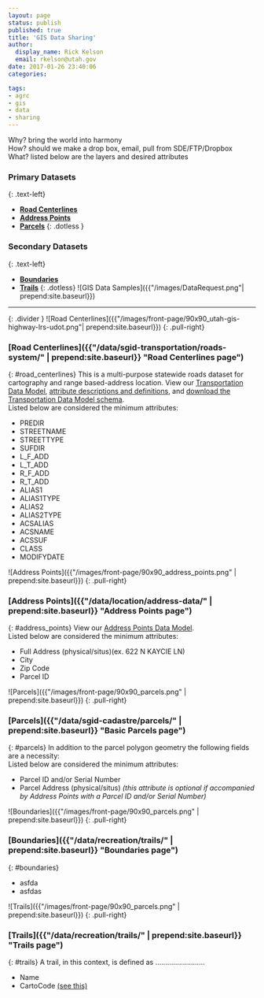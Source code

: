 ```yaml
---
layout: page
status: publish
published: true
title: 'GIS Data Sharing'
author:
  display_name: Rick Kelson
  email: rkelson@utah.gov
date: 2017-01-26 23:40:06
categories:

tags:
- agrc
- gis
- data
- sharing
---
```

Why? bring the world into harmony  
How? should we make a drop box, email, pull from SDE/FTP/Dropbox  
What? listed below are the layers and desired attributes

### **Primary Datasets**
{: .text-left}
- [**Road Centerlines**](#road_centerlines)  
- [**Address Points**](#address_points)  
- [**Parcels**](#parcels)
{: .dotless }

### **Secondary Datasets**
{: .text-left}
- [**Boundaries**](#boundaries)  
- [**Trails**](#trails)
{: .dotless}
![GIS Data Samples]({{"/images/DataRequest.png"| prepend:site.baseurl}})
----
{: .divider }
![Road Centerlines]({{"/images/front-page/90x90_utah-gis-highway-lrs-udot.png"| prepend:site.baseurl}})
{: .pull-right}
### [**Road Centerlines**]({{"/data/sgid-transportation/roads-system/" | prepend:site.baseurl}} "Road Centerlines page")  
{: #road_centerlines}
This is a multi-purpose statewide roads dataset for cartography and range based-address location. View our
[Transportation Data Model](https://drive.google.com/file/d/0Bz18jufMWioiU25icDNoQWlJa2M/view),
[attribute descriptions and definitions](https://docs.google.com/document/d/1ojjqCa1Z6IG6Wj0oAbZatoYsmbKzO9XwdD88-kqm-zQ/edit),
and [download the Transportation Data Model schema](ftp://ftp.agrc.utah.gov/UtahSGID_Vector/UTM12_NAD83/TRANSPORTATION/UnpackagedData/Roads/_Statewide/UtahRoadsDataSchema/UtahRoadsDataSchema_gdb.zip).  
Listed below are considered the minimum attributes:  
- PREDIR
- STREETNAME
- STREETTYPE
- SUFDIR
- L_F_ADD
- L_T_ADD
- R_F_ADD
- R_T_ADD
- ALIAS1
- ALIAS1TYPE
- ALIAS2
- ALIAS2TYPE
- ACSALIAS
- ACSNAME
- ACSSUF
- CLASS
- MODIFYDATE

![Address Points]({{"/images/front-page/90x90_address_points.png" | prepend:site.baseurl}})
{: .pull-right}
### [**Address Points**]({{"/data/location/address-data/" | prepend:site.baseurl}} "Address Points page")  
{: #address_points}
View our
[Address Points Data Model]("https://docs.google.com/document/d/1eTgknNbA0UNXnyMDR5q9gFAm0-XtNYQpLLYPSZtCLTU/edit?usp=sharing").  
Listed below are considered the minimum attributes:  
- Full Address (physical/situs)(ex. 622 N KAYCIE LN)
- City
- Zip Code
- Parcel ID

![Parcels]({{"/images/front-page/90x90_parcels.png" | prepend:site.baseurl}})
{: .pull-right}
### [**Parcels**]({{"/data/sgid-cadastre/parcels/" | prepend:site.baseurl}} "Basic Parcels page")  
{: #parcels}
In addition to the parcel polygon geometry the following fields are a necessity:  
Listed below are considered the minimum attributes:  
- Parcel ID and/or Serial Number
- Parcel Address (physical/situs)  _(this attribute is optional if accompanied by Address Points with a Parcel ID and/or Serial Number)_

![Boundaries]({{"/images/front-page/90x90_parcels.png" | prepend:site.baseurl}})
{: .pull-right}
### [**Boundaries**]({{"/data/recreation/trails/" | prepend:site.baseurl}} "Boundaries page")  
{: #boundaries}
- asfda
- asfdas

![Trails]({{"/images/front-page/90x90_parcels.png" | prepend:site.baseurl}})
{: .pull-right}
### [**Trails**]({{"/data/recreation/trails/" | prepend:site.baseurl}} "Trails page")  
{: #trails}
A trail, in this context, is defined as .........................

- Name
- CartoCode [(see this)]({{}})
 
